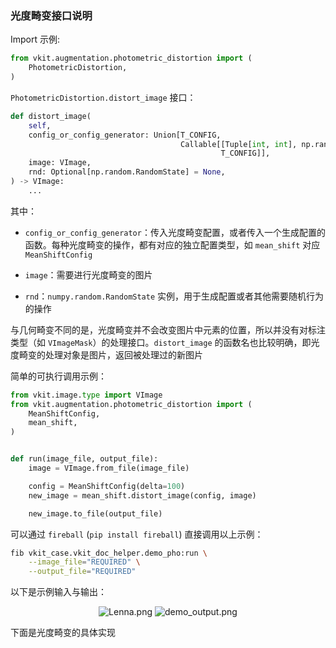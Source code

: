 ### 光度畸变接口说明

Import 示例:

```python
from vkit.augmentation.photometric_distortion import (
    PhotometricDistortion,
)
```

`PhotometricDistortion.distort_image` 接口：

```python
def distort_image(
    self,
    config_or_config_generator: Union[T_CONFIG,
                                      Callable[[Tuple[int, int], np.random.RandomState],
                                               T_CONFIG]],
    image: VImage,
    rnd: Optional[np.random.RandomState] = None,
) -> VImage:
    ...
```

其中：

* `config_or_config_generator`：传入光度畸变配置，或者传入一个生成配置的函数。每种光度畸变的操作，都有对应的独立配置类型，如 `mean_shift` 对应 `MeanShiftConfig`

* `image`：需要进行光度畸变的图片
* `rnd`：`numpy.random.RandomState` 实例，用于生成配置或者其他需要随机行为的操作

与几何畸变不同的是，光度畸变并不会改变图片中元素的位置，所以并没有对标注类型（如 `VImageMask`）的处理接口。`distort_image` 的函数名也比较明确，即光度畸变的处理对象是图片，返回被处理过的新图片

简单的可执行调用示例：

```python
from vkit.image.type import VImage
from vkit.augmentation.photometric_distortion import (
    MeanShiftConfig,
    mean_shift,
)


def run(image_file, output_file):
    image = VImage.from_file(image_file)

    config = MeanShiftConfig(delta=100)
    new_image = mean_shift.distort_image(config, image)

    new_image.to_file(output_file)
```

可以通过 `fireball` (`pip install fireball`) 直接调用以上示例：

```bash
fib vkit_case.vkit_doc_helper.demo_pho:run \
    --image_file="REQUIRED" \
    --output_file="REQUIRED"
```

以下是示例输入与输出：

<div align="center">
    <img alt="Lenna.png" src="https://i.loli.net/2021/11/25/HFaygJjhuI2OxU1.png">
	<img alt="demo_output.png" src="https://i.loli.net/2021/11/28/LAvGD7lrkqpa2co.png">
</div>

下面是光度畸变的具体实现